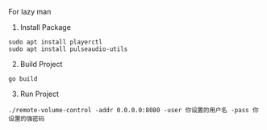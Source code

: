 For lazy man

1. Install Package

```shell
sudo apt install playerctl
sudo apt install pulseaudio-utils
```

2. Build Project

```shell
go build
```

3. Run Project

```shell
./remote-volume-control -addr 0.0.0.0:8080 -user 你设置的用户名 -pass 你设置的强密码
```
